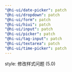 ```yaml
---
"@hi-ui/date-picker": patch
"@hi-ui/dropdown": patch
"@hi-ui/form": patch
"@hi-ui/hiui": patch
"@hi-ui/input": patch
"@hi-ui/picker": patch
"@hi-ui/tag-input": patch
"@hi-ui/textarea": patch
"@hi-ui/time-picker": patch
---
```


style: 修改样式问题 (5.0)
